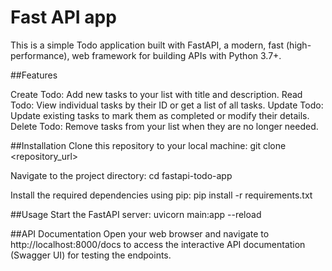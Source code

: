 # Fast API app

This is a simple Todo application built with FastAPI, a modern, fast (high-performance), web framework for building APIs with Python 3.7+.

##Features

Create Todo: Add new tasks to your list with title and description.
Read Todo: View individual tasks by their ID or get a list of all tasks.
Update Todo: Update existing tasks to mark them as completed or modify their details.
Delete Todo: Remove tasks from your list when they are no longer needed.

##Installation
Clone this repository to your local machine:
    git clone <repository_url>

Navigate to the project directory:
    cd fastapi-todo-app

Install the required dependencies using pip:
    pip install -r requirements.txt

##Usage
    Start the FastAPI server:
        uvicorn main:app --reload

##API Documentation
Open your web browser and navigate to http://localhost:8000/docs to access the interactive API documentation (Swagger UI) for testing the endpoints.
